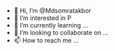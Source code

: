 - 👋 Hi, I’m @Mdsomratakbor
- 👀 I’m interested in P
- 🌱 I’m currently learning ...
- 💞️ I’m looking to collaborate on ...
- 📫 How to reach me ...

<!---
Mdsomratakbor/Mdsomratakbor is a ✨ special ✨ repository because its `README.md` (this file) appears on your GitHub profile.
You can click the Preview link to take a look at your changes.
--->
